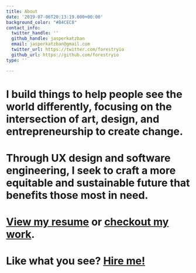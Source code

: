 ```yaml
---
title: About
date: '2019-07-06T20:13:19.000+00:00'
background_color: "#B4CEC8"
contact_info:
  twitter_handle: ''
  github_handle: jasperkatzban
  email: jasperkatzban@gmail.com
  twitter_url: https://twitter.com/forestryio
  github_url: https://github.com/forestryio
type: ''

---
```

# I build things to help people see the world differently, focusing on the intersection of art, design, and entrepreneurship to create change.

# Through UX design and software engineering, I seek to craft a more equitable and sustainable future that benefits those most in need.

# [<span style="text-decoration: underline">View my resume</span>](/docs/Katzban-Resume-Fall-20.pdf "Jasper's Resume") or [<span style="text-decoration: underline">checkout my work</span>](/blog-posts/ "Projects").

# Like what you see? [<span style="text-decoration: underline">Hire me!</span>](mailto:jasperkatzban@gmail.com?subject=Hello%2C%20let's%20chat!&body=Howdy%2C%0D%0A%0D%0AI%20noticed%20%5Bcool-project%5D%20on%20your%20site%20and%20wanted%20to%20learn%20more%20about%20%5Binteresting-part%5D.%20How's%20%5Bconvenient-time%5D%20for%20a%20chat%3F%0D%0A%0D%0ASincerely%2C%0D%0A%5Bawesome-person%5D "Contact")